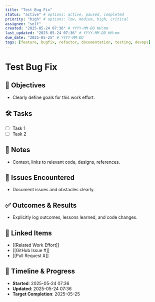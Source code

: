 ```yaml
---
title: "Test Bug Fix"
status: "active" # options: active, paused, completed
priority: "high" # options: low, medium, high, critical
assignee: "self"
created: "2025-05-24 07:36" # YYYY-MM-DD HH:mm
last_updated: "2025-05-24 07:36" # YYYY-MM-DD HH:mm
due_date: "2025-05-25" # YYYY-MM-DD
tags: [feature, bugfix, refactor, documentation, testing, devops]
---
```


# Test Bug Fix

## 🚩 Objectives
- Clearly define goals for this work effort.

## 🛠 Tasks
- [ ] Task 1
- [ ] Task 2

## 📝 Notes
- Context, links to relevant code, designs, references.

## 🐞 Issues Encountered
- Document issues and obstacles clearly.

## ✅ Outcomes & Results
- Explicitly log outcomes, lessons learned, and code changes.

## 📌 Linked Items
- [[Related Work Effort]]
- [[GitHub Issue #]]
- [[Pull Request #]]

## 📅 Timeline & Progress
- **Started**: 2025-05-24 07:36
- **Updated**: 2025-05-24 07:36
- **Target Completion**: 2025-05-25
